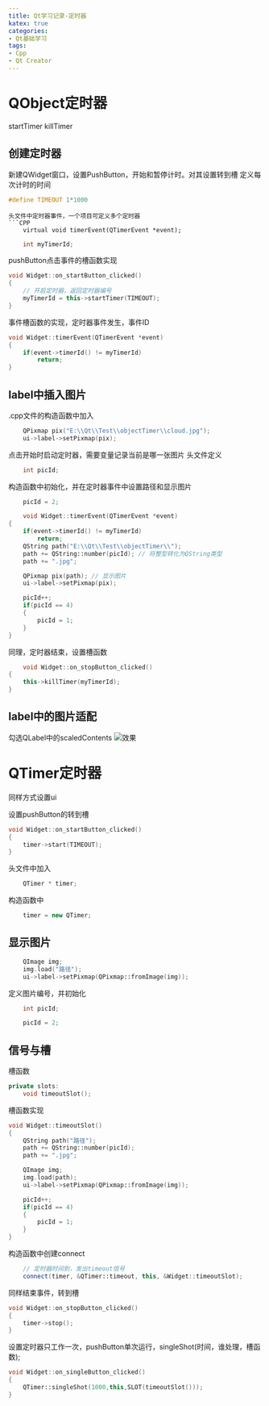 ```yaml
---
title: Qt学习记录-定时器
katex: true
categories: 
- Qt基础学习
tags:
- Cpp
- Qt Creator
---
```


# QObject定时器
startTimer killTimer


## 创建定时器

新建QWidget窗口，设置PushButton，开始和暂停计时。对其设置转到槽
定义每次计时的时间
```CPP
#define TIMEOUT 1*1000
```

```
头文件中定时器事件，一个项目可定义多个定时器
```CPP
    virtual void timerEvent(QTimerEvent *event);
```
```CPP
    int myTimerId;
```

pushButton点击事件的槽函数实现
```CPP
void Widget::on_startButton_clicked()
{
    // 开启定时器，返回定时器编号
    myTimerId = this->startTimer(TIMEOUT);
}
```
事件槽函数的实现，定时器事件发生，事件ID
```CPP
void Widget::timerEvent(QTimerEvent *event)
{
    if(event->timerId() != myTimerId)
        return;
}
```

## label中插入图片

.cpp文件的构造函数中加入
```cpp
    QPixmap pix("E:\\Qt\\Test\\objectTimer\\cloud.jpg");
    ui->label->setPixmap(pix);
```
点击开始时启动定时器，需要变量记录当前是哪一张图片
头文件定义
```cpp
    int picId;
```
构造函数中初始化，并在定时器事件中设置路径和显示图片
```cpp
    picId = 2;
```
```cpp
    void Widget::timerEvent(QTimerEvent *event)
{
    if(event->timerId() != myTimerId)
        return;
    QString path("E:\\Qt\\Test\\objectTimer\\");
    path += QString::number(picId); // 将整型转化为QString类型
    path += ".jpg";

    QPixmap pix(path); // 显示图片
    ui->label->setPixmap(pix);

    picId++;
    if(picId == 4)
    {
        picId = 1;
    }
}
```

同理，定时器结束，设置槽函数
```cpp
    void Widget::on_stopButton_clicked()
{
    this->killTimer(myTimerId);
}
```

## label中的图片适配
勾选QLabel中的scaledContents
![效果](https://s2.loli.net/2024/04/05/g9NzLPokuOalhUZ.png)


# QTimer定时器
同样方式设置ui

设置pushButton的转到槽
```cpp
void Widget::on_startButton_clicked()
{
    timer->start(TIMEOUT);
}
```

头文件中加入
```cpp
    QTimer * timer;
```
构造函数中
```cpp
    timer = new QTimer;
```
## 显示图片
```cpp
    QImage img;
    img.load("路径");
    ui->label->setPixmap(QPixmap::fromImage(img));
```
定义图片编号，并初始化
```cpp
    int picId;

    picId = 2;
```

## 信号与槽
槽函数
```cpp
private slots:
    void timeoutSlot();
```
槽函数实现
```cpp
void Widget::timeoutSlot()
{
    QString path("路径");
    path += QString::number(picId);
    path += ".jpg";

    QImage img;
    img.load(path);
    ui->label->setPixmap(QPixmap::fromImage(img));

    picId++;
    if(picId == 4)
    {
        picId = 1;
    }
}
```

构造函数中创建connect
```cpp
    // 定时器时间到，发出timeout信号
    connect(timer, &QTimer::timeout, this, &Widget::timeoutSlot);
```

同样结束事件，转到槽
```cpp
void Widget::on_stopButton_clicked()
{
    timer->stop();
}
```

设置定时器只工作一次，pushButton单次运行，singleShot(时间，谁处理，槽函数);
```cpp
void Widget::on_singleButton_clicked()
{
    QTimer::singleShot(1000,this,SLOT(timeoutSlot()));
}
```